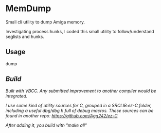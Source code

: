 # MemDump

Small cli utility to dump Amiga memory.

Investigating process hunks, I coded this small utility to follow/understand seglists and hunks.


## Usage

dump <address> <size>


## Build

Built with VBCC.
Any submitted improvement to another compiler would be integrated.

I use some kind of utility sources for C, grouped in a SRCLIB:ez-C folder, including a useful dbg/dbg.h full of debug macros.
These sources can be found in another repo: 
https://github.com/Agg242/ez-C

After adding it, you build with "make all"



